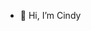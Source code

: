 - 👋 Hi, I’m Cindy

<!---
Candycane45/Candycane45 is a ✨ special ✨ repository because its `README.md` (this file) appears on your GitHub profile.
You can click the Preview link to take a look at your changes.
--->
